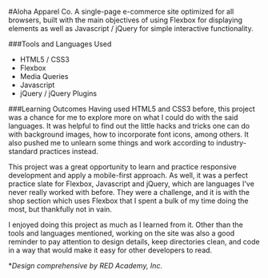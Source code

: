 #Aloha Apparel Co.
A single-page e-commerce site optimized for all browsers, built with the main objectives of using Flexbox for displaying elements as well as Javascript / jQuery for simple interactive functionality.

###Tools and Languages Used
* HTML5 / CSS3
* Flexbox
* Media Queries
* Javascript
* jQuery / jQuery Plugins

###Learning Outcomes
Having used HTML5 and CSS3 before, this project was a chance for me to explore more on what I could do with the said languages. It was helpful to find out the little hacks and tricks one can do with background images, how to incorporate font icons, among others. It also pushed me to unlearn some things and work according to industry-standard practices instead.

This project was a great opportunity to learn and practice responsive development and apply a mobile-first approach. As well, it was a perfect practice slate for Flexbox, Javascript and jQuery, which are languages I've never really worked with before. They were a challenge, and it is with the shop section which uses Flexbox that I spent a bulk of my time doing the most, but thankfully not in vain.

I enjoyed doing this project as much as I learned from it. Other than the tools and languages mentioned, working on the site was also a good reminder to pay attention to design details, keep directories clean, and code in a way that would make it easy for other developers to read.


**Design comprehensive by RED Academy, Inc.*
